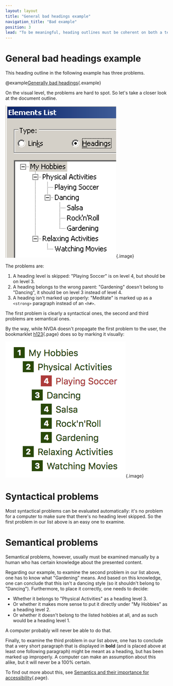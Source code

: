 ```yaml
---
layout: layout
title: "General bad headings example"
navigation_title: "Bad example"
position: 3
lead: "To be meaningful, heading outlines must be coherent on both a technical and textual level. While headings often are omitted completely by naive web developers, existing heading outlines can suffer of various accessibility problems on both a syntactical and a semantical level."
---
```


# General bad headings example

This heading outline in the following example has three problems.

@example[Generally bad headings](generally-bad-headings){.example}

On the visual level, the problems are hard to spot. So let's take a closer look at the document outline.

![Document outline of NVDA](_media/document-outline-of-nvda.png){.image}

The problems are:

1. A heading level is skipped: "Playing Soccer" is on level 4, but should be on level 3.
2. A heading belongs to the wrong parent: "Gardening" doesn't belong to "Dancing", it should be on level 3 instead of level 4.
3. A heading isn't marked up properly: "Meditate" is marked up as a `<strong>` paragraph instead of an `<h#>`.

The first problem is clearly a syntactical ones, the second and third problems are semantical ones.

By the way, while NVDA doesn't propagate the first problem to the user, the bookmarklet [h123](/setup/browsers/bookmarklets/h123){.page} does so by marking it visually:

![Document outline of h123](_media/document-outline-of-h123.png){.image}

# Syntactical problems

Most syntactical problems can be evaluated automatically: it's no problem for a computer to make sure that there's no heading level skipped. So the first problem in our list above is an easy one to examine.

# Semantical problems

Semantical problems, however, usually must be examined manually by a human who has certain knowledge about the presented content.

Regarding our example, to examine the second problem in our list above, one has to know what "Gardening" means. And based on this knowledge, one can conclude that this isn't a dancing style (so it shouldn't belong to "Dancing"). Furthermore, to place it correctly, one needs to decide:

- Whether it belongs to "Physical Activities" as a heading level 3.
- Or whether it makes more sense to put it directly under "My Hobbies" as a heading level 2.
- Or whether it doesn't belong to the listed hobbies at all, and as such would be a heading level 1.

A computer probably will never be able to do that.

Finally, to examine the third problem in our list above, one has to conclude that a very short paragraph that is displayed in **bold** (and is placed above at least one following paragraph) might be meant as a heading, but has been marked up improperly. A computer can make an assumption about this alike, but it will never be a 100% certain.

To find out more about this, see [Semantics and their importance for accessibility](/knowledge/semantics){.page}.